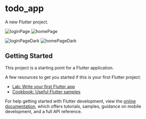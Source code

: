 # todo_app

A new Flutter project.

![loginPage](https://github.com/sevdeaydiin/todo/assets/74006598/0988eaac-a69e-4212-ac16-a814c4cf3701)                             ![homePage](https://github.com/sevdeaydiin/todo/assets/74006598/576191d5-6b1e-41c8-b96b-7a68bb19635e)

![loginPageDark](https://github.com/sevdeaydiin/todo/assets/74006598/d4024760-2b3f-4f72-9dc6-76464aa9d90e)                        ![homePageDark](https://github.com/sevdeaydiin/todo/assets/74006598/63ba1ee5-550c-4c65-af29-e30e8b59de47)



## Getting Started

This project is a starting point for a Flutter application.

A few resources to get you started if this is your first Flutter project:

- [Lab: Write your first Flutter app](https://docs.flutter.dev/get-started/codelab)
- [Cookbook: Useful Flutter samples](https://docs.flutter.dev/cookbook)

For help getting started with Flutter development, view the
[online documentation](https://docs.flutter.dev/), which offers tutorials,
samples, guidance on mobile development, and a full API reference.
